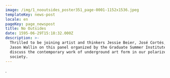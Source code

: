 ```yaml
---
image: /img/1_nooutsides_poster351_page-0001-1152x1536.jpeg
templateKey: news-post
locale: en
pageKey: page_newspost
title: No Outsides
date: 1595-06-29T15:18:32.000Z
description: >-
  Thrilled to be joining artist and thinkers Jessie Beier, José Cortés, and
  Jason Wallin on this panel organized by the Graduate Summer Institute to
  discuss the contemporary work of underground art form in our polarized
  society.
---
```

.
